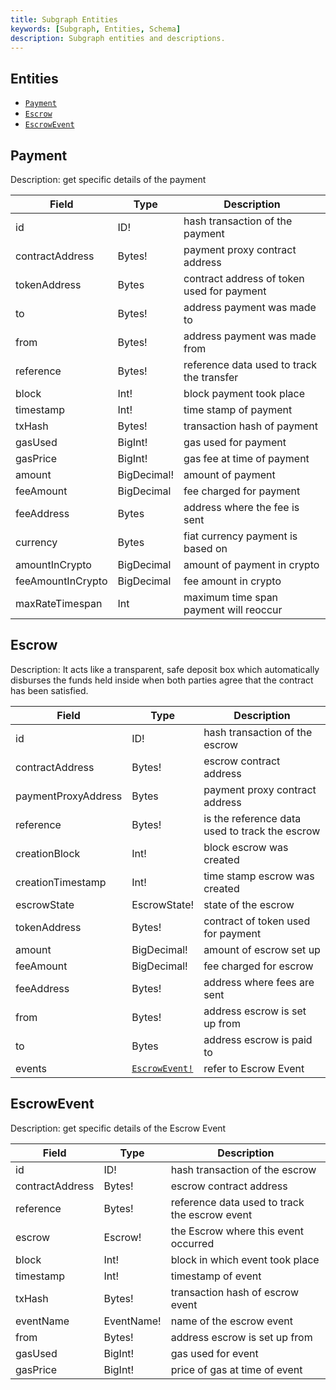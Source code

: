 ```yaml
---
title: Subgraph Entities
keywords: [Subgraph, Entities, Schema]
description: Subgraph entities and descriptions.
---
```


## Entities

- [`Payment`](#payment)
- [`Escrow`](#escrow)
- [`EscrowEvent`](#escrowevent)

## Payment

Description: get specific details of the payment

| Field             | Type        | Description                                      |
| ----------------- | ----------- | ------------------------------------------------ |
| id                | ID!         | hash transaction of the payment                  |
| contractAddress   | Bytes!      | payment proxy contract address                   |
| tokenAddress      | Bytes       | contract address of token used for payment               |
| to                | Bytes!      | address payment was made to                      |
| from              | Bytes!      | address payment was made from                    |
| reference         | Bytes!      | reference data used to track the transfer |
| block             | Int!        | block payment took place                         |
| timestamp         | Int!        | time stamp of payment                            |
| txHash            | Bytes!      | transaction hash of payment                      |
| gasUsed           | BigInt!     | gas used for payment                             |
| gasPrice          | BigInt!     | gas fee at time of payment                       |
| amount            | BigDecimal! | amount of payment                                |
| feeAmount         | BigDecimal  | fee charged for payment                          |
| feeAddress        | Bytes       | address where the fee is sent                    |
| currency          | Bytes       | fiat currency payment is based on                |
| amountInCrypto    | BigDecimal  | amount of payment in crypto                      |
| feeAmountInCrypto | BigDecimal  | fee amount in crypto                             |
| maxRateTimespan   | Int         | maximum time span payment will reoccur           |

## Escrow

Description: It acts like a transparent, safe deposit box which automatically disburses the funds held inside when both parties agree that the contract has been satisfied.

| Field               | Type                           | Description                                    |
| ------------------- | ------------------------------ | ---------------------------------------------- |
| id                  | ID!                            | hash transaction of the escrow                 |
| contractAddress     | Bytes!                         | escrow contract address                        |
| paymentProxyAddress | Bytes                          | payment proxy contract address                 |
| reference           | Bytes!                         | is the reference data used to track the escrow |
| creationBlock       | Int!                           | block escrow was created                       |
| creationTimestamp   | Int!                           | time stamp escrow was created                  |
| escrowState         | EscrowState!                   | state of the escrow                            |
| tokenAddress        | Bytes!                         | contract of token used for payment             |
| amount              | BigDecimal!                    | amount of escrow set up                        |
| feeAmount           | BigDecimal!                    | fee charged for escrow                         |
| feeAddress          | Bytes!                         | address where fees are sent                    |
| from                | Bytes!                         | address escrow is set up from                  |
| to                  | Bytes                          | address escrow is paid to                      |
| events              | [`EscrowEvent!`](#escrowevent) | refer to Escrow Event                          |

## EscrowEvent

Description: get specific details of the Escrow Event

| Field           | Type       | Description                                          |
| --------------- | ---------- | ---------------------------------------------------- |
| id              | ID!        | hash transaction of the escrow                       |
| contractAddress | Bytes!     | escrow contract address                              |
| reference       | Bytes!     | reference data used to track the escrow event |
| escrow          | Escrow!    | the Escrow where this event occurred                 |
| block           | Int!       | block in which event took place                      |
| timestamp       | Int!       | timestamp of event                                   |
| txHash          | Bytes!     | transaction hash of escrow event                     |
| eventName       | EventName! | name of the escrow event                             |
| from            | Bytes!     | address escrow is set up from                        |
| gasUsed         | BigInt!    | gas used for event                                   |
| gasPrice        | BigInt!    | price of gas at time of event                        |
